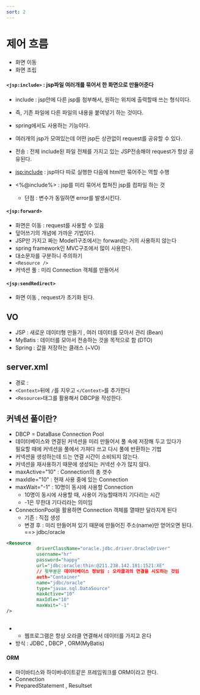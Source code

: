 ```yaml
---
sort: 2
---
```


# 제어 흐름

- 화면 이동
- 화면 조립

#### ```<jsp:include>``` : jsp파일 여러개를 묶어서 한 화면으로 만들어준다
- include : jsp안에 다른 jsp를 첨부해서, 원하는 위치에 출력할때 쓰는 형식이다.
- 즉, 기존 파일에 다른 파일의 내용을 붙여넣기 하는 것이다.
- spring에서도 사용하는 기능이다.
- 여러개의 jsp가 모여있는데 어떤 jsp든 상관없이 request를 공유할 수 있다.
- 전송 : 전체 include된 파일 전체를 가지고 있는 JSP전송해야 request가 항상 공유된다.

- <jsp:include> : jsp마다 따로 실행한 다음에 html만 묶어주는 역할 수행
- <%@include%> : jsp를 미리 묶어서 합쳐진 jsp를 컴파일 하는 것
  - 단점 : 변수가 동일하면 error를 발생시킨다. 

#### ```<jsp:forward>```
- 화면은 이동 : request를 사용할 수 있음
- 덮어쓰기의 개념에 가까운 기법이다.
- JSP만 가지고 짜는 Model1구조에서는 forward는 거의 사용하지 않는다
- spring framework인 MVC구조에서 많이 사용한다.
- 대소문자를 구분하니 주의하기
- ```<Resource />```
- 커넥션 풀 : 미리 Connection 객체를 만들어서 

#### ```<jsp:sendRedirect>```
- 화면 이동 , request가 초기화 된다.

## VO
- JSP : 새로운 데이터형 만들기 , 여러 데이터를 모아서 관리 (Bean)
- MyBatis : 데이터를 모아서 전송하는 것을 목적으로 함 (DTO)
- Spring : 값을 저장하는 클래스 (~VO)

## server.xml
- 경로 : 
- ```<Context>```뒤에 ``` / ```를 지우고 ```</Context>```를 추가한다
- ```<Resource>```태그를 활용해서 DBCP을 작성한다.

## 커넥션 풀이란?
- DBCP = DataBase Connection Pool
- 데이터베이스와 연결된 커넥션을 미리 만들어서 풀 속에 저장해 두고 있다가 <br>
필요할 때에 커넥션을 풀에서 가져다 쓰고 다시 풀에 반환하는 기법
- 커넥션을 생성하는데 드는 연결 시간이 소비되지 않는다.
- 커넥션을 재사용하기 때문에 생성되는 커넥션 수가 많지 않다.
- maxActive="10" : Connection의 총 갯수
- maxIdle="10" : 현재 사용 중에 있는 Connection
- maxWait="-1" : 10명이 동시에 사용할 Connection
  - 10명이 동시에 사용할 때, 사용이 가능할때까지 기다리는 시간
  - -1은 무한대 기다리라는 의미임
- ConnectionPool을 활용하면 Connection 객체를 열때만 달라지게 된다
  - 기존 : 직접 생성
  - 변경 후 : 미리 만들어져 있기 때문에 만들어진 주소(name)만 얻어오면 된다. ==> jdbc/oracle

```xml
<Resource 
           driverClassName="oracle.jdbc.driver.OracleDriver"
           username="hr"
           password="happy"
           url="jdbc:oracle:thin:@211.238.142.181:1521:XE"
           // 윗부분은 데이터베이스 정보임 : 오라클과의 연결을 시도하는 것임
           auth="Container"
           name="jdbc/oracle"
           type="javax.sql.DataSource"
           maxActive="10"
           maxIdle="10"
           maxWait="-1"
/>
```

##
- - 웹프로그램은 항상 오라클 연결해서 데이터를 가지고 온다
- 방식 : JDBC , DBCP , ORM(MyBatis)


#### ORM
- 마이바티스와 하이버네이트같은 프레임워크를 ORM이라고 한다.
- Connection
- PreparedStatement , Resultset
